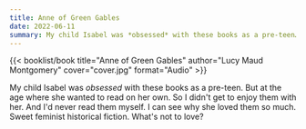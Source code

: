 ```yaml
---
title: Anne of Green Gables
date: 2022-06-11
summary: My child Isabel was *obsessed* with these books as a pre-teen…
---
```


{{< booklist/book
title="Anne of Green Gables"
author="Lucy Maud Montgomery"
cover="cover.jpg"
format="Audio" >}}

My child Isabel was *obsessed* with these books as a pre-teen. But at the age where she wanted to read on her own. So I didn't get to enjoy them with her. And I'd never read them myself. I can see why she loved them so much. Sweet feminist historical fiction. What's not to love?